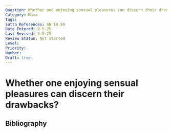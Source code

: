 ```yaml
---
Question: Whether one enjoying sensual pleasures can discern their drawbacks?
Category: Kāma
Tags: 
Sutta References: AN 10.90
Date Entered: 9-5-25
Last Revised: 9-5-25
Review Status: Not started
Level: 
Priority: 
Number: 
Draft: true
---
```


# Whether one enjoying sensual pleasures can discern their drawbacks?

## Bibliography

<!-- 

Notes:



-->